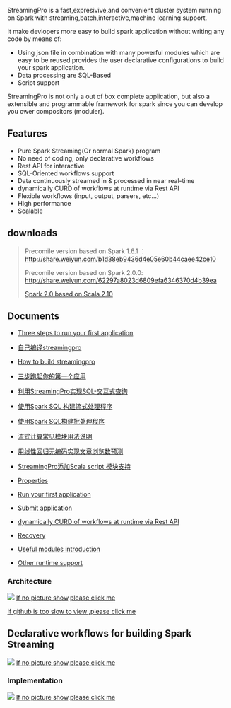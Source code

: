 

StreamingPro is a fast,expresivive,and convenient cluster system running on Spark with streaming,batch,interactive,machine learning support.

It make devlopers more easy to build spark application without writing any code by means of:

* Using json file in combination with many powerful modules which are easy to be reused provides the user declarative configurations to  build your spark application.
* Data processing are SQL-Based 
* Script support 
 

StreamingPro is not only a out of box complete
application, but also  a extensible and programmable framework for spark since you can develop you ower compositors (moduler). 



## Features

* Pure Spark Streaming(Or normal Spark) program
* No need of coding, only declarative workflows
* Rest API for interactive
* SQL-Oriented workflows support  
* Data continuously streamed in & processed in near real-time
* dynamically CURD of workflows  at runtime via Rest API 
* Flexible workflows (input, output, parsers, etc...) 
* High performance
* Scalable   

## downloads


> Precomile version based on Spark 1.6.1 ： http://share.weiyun.com/b1d38eb9436d4e05e60b44caee42ce10
>
> Precomile version based on Spark 2.0.0:  http://share.weiyun.com/62297a8023d6809efa6346370d4b39ea
>
> [Spark 2.0 based on Scala 2.10](http://share.weiyun.com/91dc6441759e61825ee25fd8f2404067)



## Documents

* [Three steps to run your first application](https://github.com/allwefantasy/streamingpro/wiki/Three-steps-to-run-your-first-application)

* [自己编译streamingpro](http://blog.csdn.net/itfootball/article/details/52875766)
* [How to build streamingpro](https://github.com/allwefantasy/streamingpro/wiki/Build)

* [三步跑起你的第一个应用](https://github.com/allwefantasy/streamingpro/wiki/三步跑起你的第一个应用)
* [利用StreamingPro实现SQL-交互式查询](https://github.com/allwefantasy/streamingpro/wiki/利用StreamingPro实现SQL-交互式查询)
* [使用Spark SQL 构建流式处理程序](http://www.jianshu.com/p/d10edd6c7cf9)
* [使用Spark SQL构建批处理程序](http://www.jianshu.com/p/7f6cb8eaadef)

* [流式计算常见模块用法说明](http://www.jianshu.com/p/9c0d00498cb8)
* [用线性回归无编码实现文章浏览数预测](http://www.jianshu.com/p/d053a21944f5)
* [StreamingPro添加Scala script 模块支持](http://www.jianshu.com/p/b33c36cd3481)
* [Properties](https://github.com/allwefantasy/streamingpro/wiki/Properties)

* [Run your first application](docs/Run-your-first-application.md)
* [Submit application](https://github.com/allwefantasy/streamingpro/wiki/Submit-application)
* [dynamically CURD of workflows  at runtime via Rest API](https://github.com/allwefantasy/streamingpro/wiki/Dynamically-add-Job-via-Rest-API)
* [Recovery](https://github.com/allwefantasy/streamingpro/wiki/Recovery)
* [Useful modules introduction](https://github.com/allwefantasy/streamingpro/wiki/Common-compositors-introduction)
* [Other runtime support](https://github.com/allwefantasy/streamingpro/wiki/Runtime-support)


### Architecture  

![](https://github.com/allwefantasy/streamingpro/blob/master/images/Snip20160510_3.png)
[If no picture show,please click me](http://upload-images.jianshu.io/upload_images/1063603-383c19104e141031.png?imageMogr2/auto-orient/strip%7CimageView2/2/w/1240)


[If github is too slow to view ,please click me](http://www.jianshu.com/p/3c19f8b9341c)


## Declarative workflows for building Spark Streaming  

![](https://github.com/allwefantasy/streamingpro/blob/master/images/Snip20160510_4.png)
[If no picture show,please click me](http://upload-images.jianshu.io/upload_images/1063603-968e744a1ef2e334.png?imageMogr2/auto-orient/strip%7CimageView2/2/w/1240)

### Implementation

![](https://github.com/allwefantasy/streamingpro/blob/master/images/Snip20160510_1.png)
[If no picture show,please click me](http://upload-images.jianshu.io/upload_images/1063603-26dd2d88611a8b93.png?imageMogr2/auto-orient/strip%7CimageView2/2/w/1240)








 
